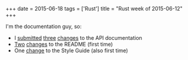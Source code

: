 +++
date = 2015-06-18
tags = ['Rust']
title = "Rust week of 2015-06-12"
+++

I\'m the documentation guy, so:

-   I [submitted][] [three][] [changes] to the API documentation
-   [Two][] [changes][1] to the README (first time)
-   One [change] to the Style Guide (also first time)

  [submitted]: https://github.com/rust-lang/rust/pull/26259
  [three]: https://github.com/rust-lang/rust/pull/26260
  [changes]: https://github.com/rust-lang/rust/pull/26261
  [Two]: https://github.com/rust-lang/rust/pull/26373
  [1]: https://github.com/rust-lang/rust/pull/26410
  [change]: https://github.com/rust-lang/rust/pull/26367
